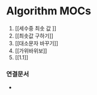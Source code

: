 ---
---

# Algorithm MOCs

1. [[세수중 최솟 값 ]]
2. [[최솟값 구하기]]
3. [[대소문자 바꾸기]]
4. [[가위바위보]]
5. [[1.1]]



### 연결문서
- 

